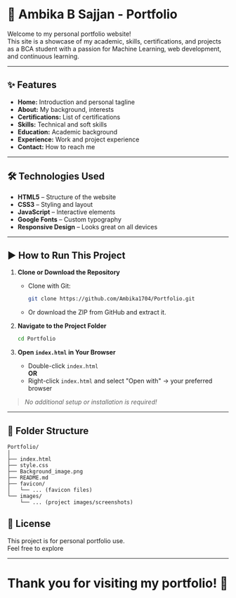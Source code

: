 # 🌟 Ambika B Sajjan - Portfolio

Welcome to my personal portfolio website!  
This site is a showcase of my academic, skills, certifications, and projects as a BCA student with a passion for Machine Learning, web development, and continuous learning.

---

## ✨ Features

- **Home:** Introduction and personal tagline
- **About:** My background, interests
- **Certifications:** List of certifications
- **Skills:** Technical and soft skills
- **Education:** Academic background
- **Experience:** Work and project experience
- **Contact:** How to reach me

---

## 🛠️ Technologies Used

- **HTML5** – Structure of the website
- **CSS3** – Styling and layout
- **JavaScript** – Interactive elements
- **Google Fonts** – Custom typography
- **Responsive Design** – Looks great on all devices

---

## ▶️ How to Run This Project

1. **Clone or Download the Repository**
   - Clone with Git:
     ```sh
     git clone https://github.com/Ambika1704/Portfolio.git
     ```
   - Or download the ZIP from GitHub and extract it.

2. **Navigate to the Project Folder**
   ```sh
   cd Portfolio
   ```

3. **Open `index.html` in Your Browser**
   - Double-click `index.html`  
   **OR**
   - Right-click `index.html` and select "Open with" → your preferred browser

> _No additional setup or installation is required!_

---

## 📁 Folder Structure

```
Portfolio/
│
├── index.html
├── style.css
├── Background_image.png
├── README.md
├── favicon/
│   └── ... (favicon files)
└── images/
    └── ... (project images/screenshots)
```

## 📝 License

This project is for personal portfolio use.  
Feel free to explore 

---

Thank you for visiting my portfolio! 🚀
=======

